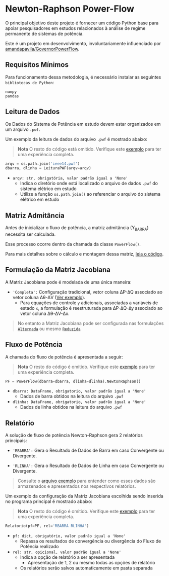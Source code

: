 # Newton-Raphson Power-Flow 

O principal objetivo deste projeto é fornecer um código Python base para apoiar pesquisadores em estudos relacionados à análise de regime permanente de sistemas de potência.

Este é um projeto em desenvolvimento, involuntariamente influenciado por [amandapavila/GovernorPowerFlow](https://github.com/amandapavila/GovernorPowerFlow).



## Requisitos Mínimos 
Para funcionamento dessa metodologia, é necessário instalar as seguintes `bibliotecas de Python`:
```
numpy
pandas
```



## Leitura de Dados
Os Dados do Sistema de Potência em estudo devem estar organizados em um arquivo `.pwf`.

Um exemplo da leitura de dados do arquivo `.pwf` é mostrado abaixo:

> **Nota** O resto do código está omitido. Verifique este [exemplo](Exemplos/example-main.py) para ter uma experiência completa.

```Python
arqv = os.path.join('ieee14.pwf')
dbarra, dlinha = LeituraPWF(arqv=arqv)
```
- `arqv: str, obrigatória, valor padrão igual a 'None'`
    - Indica o diretório onde está localizado o arquivo de dados `.pwf` do sistema elétrico em estudo
    - Utilize a função `os.path.join()` ao referenciar o arquivo do sistema elétrico em estudo



## Matriz Admitância
Antes de inicializar o fluxo de potência, a matriz admitância (Y<sub>BARRA</sub>) necessita ser calculada. 

Esse processo ocorre dentro da chamada da classe `PowerFlow()`.

Para mais detalhes sobre o cálculo e montagem dessa matriz, [leia o código](Exemplos/flow.py).



## Formulação da Matriz Jacobiana
A Matriz Jacobiana pode é modelada de uma única maneira:
- `'Completa':` Configuração tradicional, vetor coluna ∆P-∆Q associado ao vetor coluna ∆θ-∆V ([Ver exemplo](Exemplos/Jacobiana/Completa-Jacobiana.md)).
    - Para equações de controle `y` adicionais, associadas a variáveis de estado `x`, a formulação é reestruturada para ∆P-∆Q-∆y associado ao vetor coluna ∆θ-∆V-∆x.

> No entanto a Matriz Jacobiana pode ser configurada nas formulações [`Alternada`](Exemplos/Jacobiana/Alternada-Jacobiana.md) ou mesmo [`Reduzida`](Exemplos/Jacobiana/Reduzida-Jacobiana.md)


## Fluxo de Potência
A chamada do fluxo de potência é apresentada a seguir:

> **Nota** O resto do código é omitido. Verifique este [exemplo](Exemplos/example-main.py) para ter uma experiência completa.

```Python
PF = PowerFlow(dbarra=dbarra, dlinha=dlinha).NewtonRaphson()
```
- `dbarra: DataFrame, obrigatorio, valor padrão igual a 'None'`
    - Dados de barra obtidos na leitura do arquivo `.pwf`
- `dlinha: DataFrame, obrigatorio, valor padrão igual a 'None'`
    - Dados de linha obtidos na leitura do arquivo `.pwf`



## Relatório
A solução de fluxo de potência Newton-Raphson gera 2 relatórios principais:

- `'RBARRA':` Gera o Resultado de Dados de Barra em caso Convergente ou Divergente.

- `'RLINHA':` Gera o Resultado de Dados de Linha em caso Convergente ou Divergente.

> Consulte o [arquivo exemplo](Exemplos/Relatorios/Relatorios.md) para entender como esses dados são armazenados e apresentados nos respectivos relatórios.

<!-- - `'RBARGER':` Gera apenas o Resultado de Dados de Barras Geradoras em caso Convergente ou Divergente. (Consulte [exemplo](Exemplos/Reports/RBARGER.md) para entender como esses dados são armazenados e apresentados). -->

Um exemplo da configuração da Matriz Jacobiana escolhida sendo inserida no programa principal é mostrado abaixo:

> **Nota** O resto do código é omitido. Verifique este [exemplo](Exemplos/example-main.py) para ter uma experiência completa.

```Python
Relatorio(pf=PF, rel='RBARRA RLINHA')
```
- `pf: dict, obrigatório, valor padrão igual a 'None'`
    - Repassa os resultados de convergência ou divergência do Fluxo de Potência realizado
- `rel: str, opicional, valor padrão igual a 'None'`
    - Indica a opção de relatório a ser apresentada
        - Apresentação de 1, 2 ou mesmo todas as opções de relatório
    - Os relatórios serão salvos automaticamente em pasta separada